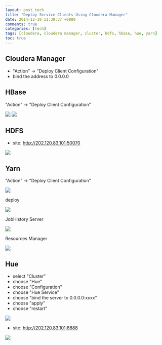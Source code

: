```yaml
---
layout: post_tech
title: "Deploy Service Clients Using Cloudera Manager"
date: 2014-12-10 11:39:37 +0800
comments: true
categories: [tech]
tags: [cloudera, cloudera manager, cluster, hdfs, hbase, hue, yarn]
toc: true
---
```


## Cloudera Manager

- "Action" -> "Deploy Client Configuration"
- bind the address to 0.0.0.0

## HBase


"Action" -> "Deploy Client Configuration"

<img src="https://s-media-cache-ak0.pinimg.com/736x/bf/b1/fd/bfb1fd9240cb721d57ff586cb91aca49.jpg" />

<img src="https://s-media-cache-ak0.pinimg.com/736x/f8/dc/f4/f8dcf483ce1bb28375eaf8e8e18d8ee6.jpg" />

## HDFS

- site: http://202.120.83.101:50070

<img src="https://s-media-cache-ak0.pinimg.com/originals/be/5c/85/be5c85f044e4359ef75d347a046cb50c.png" />

## Yarn

"Action" -> "Deploy Client Configuration"

<img src="https://s-media-cache-ak0.pinimg.com/736x/04/18/9e/04189e348914ef5d5ed24f744ddf701d.jpg" />

deploy

<img src="https://s-media-cache-ak0.pinimg.com/736x/96/fb/a8/96fba8d782a3bf4373d616e67cb2d8fb.jpg" />

JobHistory Server

<img src="https://s-media-cache-ak0.pinimg.com/originals/17/08/be/1708be082f31247a21bc131d4afc5cb2.png" />

Resources Manager 

<img src="https://s-media-cache-ak0.pinimg.com/736x/c6/ae/a3/c6aea3b6eb5ef85dc39d3e94157eedbe.jpg" />

## Hue

- select "Cluster"
- choose "Hue"
- choose "Configuration"
- choose "Hue Service"
- choose "bind the server to 0.0.0.0:xxxx"
- choose "apply"
- choose "restart"

<img src="https://s-media-cache-ak0.pinimg.com/736x/05/f0/c8/05f0c8829e8f063c30595a80591a0fe2.jpg" />

- site: http://202.120.83.101:8888

<img src="https://s-media-cache-ak0.pinimg.com/736x/9a/53/ac/9a53acdb56b9e7c0738e98eddf397da1.jpg" />
